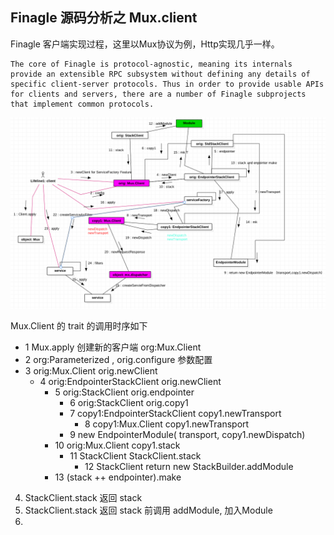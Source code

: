 ## Finagle 源码分析之 Mux.client


Finagle 客户端实现过程，这里以Mux协议为例，Http实现几乎一样。

```
The core of Finagle is protocol-agnostic, meaning its internals provide an extensible RPC subsystem without defining any details of specific client-server protocols. Thus in order to provide usable APIs for clients and servers, there are a number of Finagle subprojects that implement common protocols.
```



![详细图](pic/mux.client.png)


Mux.Client 的 trait 的调用时序如下

* 1 Mux.apply 创建新的客户端 org:Mux.Client
* 2 org:Parameterized , orig.configure 参数配置
* 3 orig:Mux.Client orig.newClient
    * 4 orig:EndpointerStackClient orig.newClient
        * 5 orig:StackClient orig.endpointer
            * 6 orig:StackClient orig.copy1
            * 7 copy1:EndpointerStackClient copy1.newTransport
                *   8 copy1:Mux.Client copy1.newTransport
            * 9 new EndpointerModule( transport, copy1.newDispatch)
        * 10 orig:Mux.Client  copy1.stack
            * 11 StackClient StackClient.stack
                * 12 StackClient return new StackBuilder.addModule
        * 13 (stack ++ endpointer).make

4. StackClient.stack 返回 stack
5. StackClient.stack 返回 stack 前调用 addModule, 加入Module
6.
